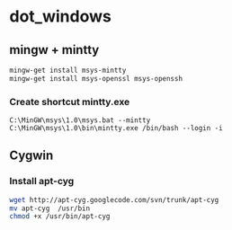 dot_windows
===========

## mingw + mintty

```bash
mingw-get install msys-mintty
mingw-get install msys-openssl msys-openssh
```

### Create shortcut mintty.exe

```
C:\MinGW\msys\1.0\msys.bat --mintty
C:\MinGW\msys\1.0\bin\mintty.exe /bin/bash --login -i
```

## Cygwin

### Install apt-cyg
```bash
wget http://apt-cyg.googlecode.com/svn/trunk/apt-cyg
mv apt-cyg  /usr/bin
chmod +x /usr/bin/apt-cyg
```
